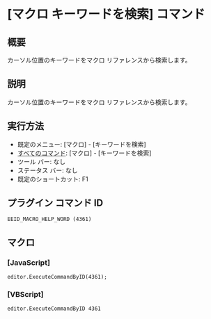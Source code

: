 # \[マクロ キーワードを検索\] コマンド

## 概要

カーソル位置のキーワードをマクロ リファレンスから検索します。

## 説明

カーソル位置のキーワードをマクロ リファレンスから検索します。

## 実行方法

- 既定のメニュー: \[マクロ\] \- \[キーワードを検索\]
- [すべてのコマンド](../../glossary/allcommands): \[マクロ\] \- \[キーワードを検索\]
- ツール バー: なし
- ステータス バー: なし
- 既定のショートカット: F1

## プラグイン コマンド ID

```
EEID_MACRO_HELP_WORD (4361)```

## マクロ

### \[JavaScript\]

```
editor.ExecuteCommandByID(4361);
```

### \[VBScript\]

```
editor.ExecuteCommandByID 4361
```
